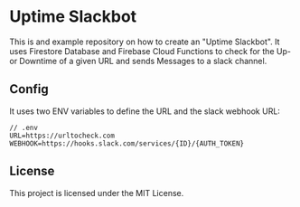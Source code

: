 # Uptime Slackbot

This is and example repository on how to create an "Uptime Slackbot". It uses Firestore Database and Firebase Cloud Functions to check for the Up- or Downtime of a given URL and sends Messages to a slack channel.

## Config
It uses two ENV variables to define the URL and the slack webhook URL:
```
// .env
URL=https://urltocheck.com
WEBHOOK=https://hooks.slack.com/services/{ID}/{AUTH_TOKEN}
```

## License
This project is licensed under the MIT License.

